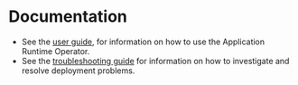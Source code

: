 # Documentation

* See the [user guide](user-guide.md), for information on how to use the Application Runtime Operator.
* See the [troubleshooting guide](troubleshooting.md) for information on how to investigate and resolve deployment problems.
